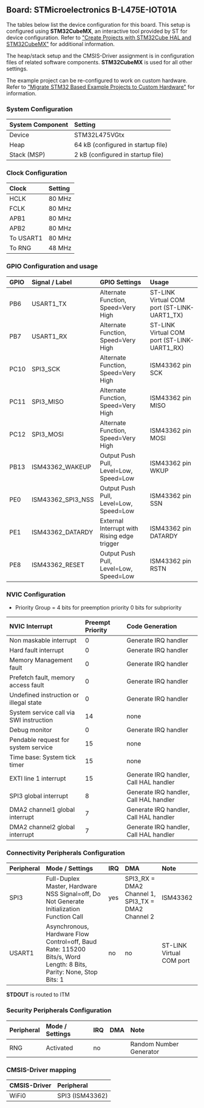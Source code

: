 Board: STMicroelectronics B-L475E-IOT01A
----------------------------------------

The tables below list the device configuration for this board. This setup is configured using **STM32CubeMX**, 
an interactive tool provided by ST for device configuration. Refer to ["Create Projects with STM32Cube HAL and STM32CubeMX"](https://www.keil.com/pack/doc/STM32Cube) for additional information.

The heap/stack setup and the CMSIS-Driver assignment is in configuration files of related software components.
**STM32CubeMX** is used for all other settings.

The example project can be re-configured to work on custom hardware. Refer to ["Migrate STM32 Based Example Projects to Custom Hardware"](https://github.com/MDK-Packs/Documentation/tree/master/Porting_to_Custom_Hardware) for information. 

### System Configuration

| System Component        | Setting
|:------------------------|:----------------------------------------
| Device                  | STM32L475VGtx
| Heap                    | 64 kB (configured in startup file)
| Stack (MSP)             | 2 kB (configured in startup file)

### Clock Configuration

| Clock                   | Setting
|:------------------------|:----------------------------------------
| HCLK                    | 80 MHz
| FCLK                    | 80 MHz
| APB1                    | 80 MHz
| APB2                    | 80 MHz
| To USART1               | 80 MHz
| To RNG                  | 48 MHz

### GPIO Configuration and usage

| GPIO | Signal / Label    | GPIO Settings                                 | Usage
|:-----|:------------------|:----------------------------------------------|:-----
| PB6  | USART1_TX         | Alternate Function, Speed=Very High           | ST-LINK Virtual COM port (ST-LINK-UART1_TX)
| PB7  | USART1_RX         | Alternate Function, Speed=Very High           | ST-LINK Virtual COM port (ST-LINK-UART1_RX)
| PC10 | SPI3_SCK          | Alternate Function, Speed=Very High           | ISM43362 pin SCK
| PC11 | SPI3_MISO         | Alternate Function, Speed=Very High           | ISM43362 pin MISO
| PC12 | SPI3_MOSI         | Alternate Function, Speed=Very High           | ISM43362 pin MOSI
| PB13 | ISM43362_WAKEUP   | Output Push Pull, Level=Low, Speed=Low        | ISM43362 pin WKUP
| PE0  | ISM43362_SPI3_NSS | Output Push Pull, Level=Low, Speed=Low        | ISM43362 pin SSN
| PE1  | ISM43362_DATARDY  | External Interrupt with Rising edge trigger   | ISM43362 pin DATARDY
| PE8  | ISM43362_RESET    | Output Push Pull, Level=Low, Speed=Low        | ISM43362 pin RSTN

### NVIC Configuration

 - Priority Group = 4 bits for preemption priority 0 bits for subpriority

| NVIC Interrupt                          | Preempt Priority | Code Generation
|:----------------------------------------|:-----------------|:---------------
| Non maskable interrupt                  | 0                | Generate IRQ handler
| Hard fault interrupt                    | 0                | Generate IRQ handler
| Memory Management fault                 | 0                | Generate IRQ handler
| Prefetch fault, memory access fault     | 0                | Generate IRQ handler
| Undefined instruction or illegal state  | 0                | Generate IRQ handler
| System service call via SWI instruction | 14               | none
| Debug monitor                           | 0                | Generate IRQ handler
| Pendable request for system service     | 15               | none
| Time base: System tick timer            | 15               | none
| EXTI line 1 interrupt                   | 15               | Generate IRQ handler, Call HAL handler
| SPI3 global interrupt                   | 8                | Generate IRQ handler, Call HAL handler
| DMA2 channel1 global interrupt          | 7                | Generate IRQ handler, Call HAL handler
| DMA2 channel2 global interrupt          | 7                | Generate IRQ handler, Call HAL handler

### Connectivity Peripherals Configuration

| Peripheral   | Mode / Settings                                                                                                    | IRQ | DMA                                                | Note
|:-------------|:-------------------------------------------------------------------------------------------------------------------|:----|:---------------------------------------------------|:----
| SPI3         | Full-Duplex Master, Hardware NSS Signal=off, Do Not Generate Initialization Function Call                          | yes | SPI3_RX = DMA2 Channel 1, SPI3_TX = DMA2 Channel 2 | ISM43362
| USART1       | Asynchronous, Hardware Flow Control=off, Baud Rate: 115200 Bits/s, Word Length: 8 Bits, Parity: None, Stop Bits: 1 | no  | no                                                 | ST-LINK Virtual COM port

**STDOUT** is routed to ITM

### Security Peripherals Configuration

| Peripheral   | Mode / Settings                                                                        | IRQ | DMA                                                  | Note
|:-------------|:---------------------------------------------------------------------------------------|:----|:-----------------------------------------------------|:----
| RNG          | Activated                                                                              | no  |                                                      | Random Number Generator

### CMSIS-Driver mapping

| CMSIS-Driver | Peripheral
|:-------------|:----------
| WiFi0        | SPI3 (ISM43362)
